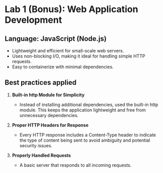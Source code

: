 # Lab 1 (Bonus): Web Application Development

## **Language:** JavaScript (Node.js)  
- Lightweight and efficient for small-scale web servers.
- Uses non-blocking I/O, making it ideal for handling simple HTTP requests.
- Easy to containerize with minimal dependencies.

## Best practices applied

1. **Built-in http Module for Simplicity**
    - Instead of installing additional dependencies, used the built-in http module. This keeps the application lightweight and free from unnecessary dependencies.

2. **Proper HTTP Headers for Response**
    - Every HTTP response includes a Content-Type header to indicate the type of content being sent to avoid ambiguity and potential security issues.

3. **Properly Handled Requests**
    - A basic server that responds to all incoming requests.
